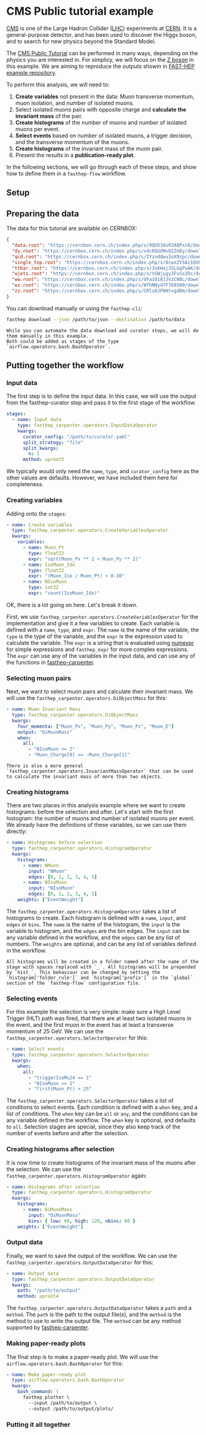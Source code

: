 # CMS Public tutorial example

[CMS](https://cms.cern/) is one of the Large Hadron Collider
([LHC](https://home.cern/science/accelerators/large-hadron-collider))
experiments at [CERN](https://home.cern/). It is a general-purpose detector, and
has been used to discover the Higgs boson, and to search for new physics beyond
the Standard Model.

The
[CMS Public Tutorial](https://ippog-static.web.cern.ch/ippog-static/resources/2012/cms-hep-tutorial.html)
can be performed in many ways, depending on the physics you are interested in.
For simplicy, we will focus on the
[Z boson](https://en.wikipedia.org/wiki/W_and_Z_bosons) in this example. We are
aiming to reproduce the outputs showin in
[FAST-HEP example repository](https://github.com/FAST-HEP/examples/tree/main/cms/public_tutorial/example_outputs).

To perform this analysis, we will need to:

1. **Create variables** not present in the data: Muon transverse momentum, muon
   isolation, and number of isolated muons.
2. Select isolated muons pairs with opposite charge and **calculate the
   invariant mass** of the pair.
3. **Create histograms** of the number of muons and number of isolated muons per
   event.
4. **Select events** based on number of isolated muons, a trigger decision, and
   the transverse momentum of the muons.
5. **Create histograms** of the invariant mass of the muon pair.
6. Present the results in a **publication-ready plot**.

In the following sections, we will go through each of these steps, and show how
to define them in a `fasthep-flow` workflow.

## Setup

## Preparing the data

The data for this tutorial are available on CERNBOX:

```json
{
  "data.root": "https://cernbox.cern.ch/index.php/s/9QU53dsR2AQPxz8/download",
  "dy.root": "https://cernbox.cern.ch/index.php/s/x4cRGGXNvQ2ZnDy/download",
  "qcd.root": "https://cernbox.cern.ch/index.php/s/IYznddwu1oX9zpc/download",
  "single_top.root": "https://cernbox.cern.ch/index.php/s/8cwxZYSAz1QV83w/download",
  "ttbar.root": "https://cernbox.cern.ch/index.php/s/3s6Haj3SLGqPuAK/download",
  "wjets.root": "https://cernbox.cern.ch/index.php/s/tGNjygyJFvSs2Dc/download",
  "ww.root": "https://cernbox.cern.ch/index.php/s/dFaiOi8JJVzCN8L/download",
  "wz.root": "https://cernbox.cern.ch/index.php/s/W7hNNy47F7D8X80/download",
  "zz.root": "https://cernbox.cern.ch/index.php/s/CRlo8JP0Htvg4Dm/download"
}
```

You can download manually or using the `fasthep-cli`:

```bash
fasthep download --json /path/to/json --destination /path/to/data
```

```{note}
While you can automate the data download and curator steps, we will do them manually in this example.
Both could be added as stages of the type `airflow.operators.bash.BashOperator`.

```

## Putting together the workflow

### Input data

The first step is to define the input data. In this case, we will use the output
from the fasthep-curator step and pass it to the first stage of the workflow.

```yaml
stages:
  - name: Input data
    type: fasthep_carpenter.operators.InputDataOperator
    kwargs:
      curator_config: "/path/to/curator.yaml"
      split_strategy: "file"
      split_kwargs:
        n: 1
      method: uproot5
```

We typically would only need the `name`, `type`, and `curator_config` here as
the other values are defaults. However, we have included them here for
completeness.

### Creating variables

Adding onto the `stages`:

```yaml
- name: Create variables
  type: fasthep_carpenter.operators.CreateVariablesOperator
  kwargs:
    variables:
      - name: Muon_Pt
        type: float32
        expr: "sqrt(Muon_Px ** 2 + Muon_Py ** 2)"
      - name: IsoMuon_Idx
        type: float32
        expr: "(Muon_Iso / Muon_Pt) < 0.10"
      - name: NIsoMuon
        type: int32
        expr: "count(IsoMuon_Idx)"
```

OK, there is a lot going on here. Let's break it down.

First, we use `fasthep_carpenter.operators.CreateVariablesOperator` for the
implementation and give it a few variables to create. Each variable is defined
with a `name`, `type`, and `expr`. The `name` is the name of the variable, the
`type` is the type of the variable, and the `expr` is the expression used to
calculate the variable. The `expr` is a string that is evaluated using
[numexpr](https://github.com/pydata/numexpr) for simple expressions and
`fasthep_expr` for more complex expressions. The `expr` can use any of the
variables in the input data, and can use any of the functions in
[fasthep-carpenter](https://fast-hep.github.io/fasthep-carpenter/).

### Selecting muon pairs

Next, we want to select muon pairs and calculate their invariant mass. We will
use the `fasthep_carpenter.operators.DiObjectMass` for this:

```yaml
- name: Muon Invariant Mass
  type: fasthep_carpenter.operators.DiObjectMass
  kwargs:
    four_momenta: ["Muon_Px", "Muon_Py", "Muon_Pz", "Muon_E"]
    output: "DiMuonMass"
    when:
      all:
        - "NIsoMuon >= 2"
        - "Muon_Charge[0] == -Muon_Charge[1]"
```

```{note}
There is also a more general `fasthep_carpenter.operators.InvariantMassOperator` that can be used to calculate the invariant mass of more than two objects.
```

### Creating histograms

There are two places in this analysis example where we want to create
histograms: before the selection and after. Let's start with the first
histogram: the number of muons and number of isolated muons per event. We
already have the definitions of these variables, so we can use them directly:

```yaml
- name: Histograms before selection
  type: fasthep_carpenter.operators.HistogramOperator
  kwargs:
    histograms:
      - name: NMuon
        input: "NMuon"
        edges: [0, 1, 2, 3, 4, 5]
      - name: NIsoMuon
        input: "NIsoMuon"
        edges: [0, 1, 2, 3, 4, 5]
    weights: ["EventWeight"]
```

The `fasthep_carpenter.operators.HistogramOperator` takes a list of histograms
to create. Each histogram is defined with a `name`, `input`, and `edges` or
`bins`. The `name` is the name of the histogram, the `input` is the variable to
histogram, and the `edges` are the bin edges. The `input` can be any variable
defined in the workflow, and the `edges` can be any list of numbers. The
`weights` are optional, and can be any list of variables defined in the
workflow.

```{note}
All histograms will be created in a folder named after the name of the stage with spaces replaced with `_`. All histograms will be prepended by `hist_`. This behaviour can be changed by setting the `histogram['folder_rule']` and `histogram['prefix']` in the `global` section of the `fasthep-flow` configuration file.
```

### Selecting events

For this example the selection is very simple: make sure a High Level Trigger
(HLT) path was fired, that there are at least two isolated muons in the event,
and the first muon in the event has at least a transverse momentum of 25 GeV. We
can use the `fasthep_carpenter.operators.SelectorOperator` for this:

```yaml
- name: Select events
  type: fasthep_carpenter.operators.SelectorOperator
  kwargs:
    when:
      all:
        - "triggerIsoMu24 == 1"
        - "NIsoMuon >= 2"
        - "first(Muon_Pt) > 25"
```

The `fasthep_carpenter.operators.SelectorOperator` takes a list of conditions to
select events. Each condition is defined with a `when` key, and a list of
conditions. The `when` key can be `all` or `any`, and the conditions can be any
variable defined in the workflow. The `when` key is optional, and defaults to
`all`. Selection stages are special, since they also keep track of the number of
events before and after the selection.

### Creating histograms after selection

It is now time to create histograms of the invariant mass of the muons after the
selection. We can use the `fasthep_carpenter.operators.HistogramOperator` again:

```yaml
- name: Histograms after selection
  type: fasthep_carpenter.operators.HistogramOperator
  kwargs:
    histograms:
      - name: DiMuonMass
        input: "DiMuonMass"
        bins: { low: 60, high: 120, nbins: 60 }
    weights: ["EventWeight"]
```

### Output data

Finally, we want to save the output of the workflow. We can use the
`fasthep_carpenter.operators.OutputDataOperator` for this:

```yaml
- name: Output data
  type: fasthep_carpenter.operators.OutputDataOperator
  kwargs:
    path: "/path/to/output"
    method: uproot4
```

The `fasthep_carpenter.operators.OutputDataOperator` takes a `path` and a
`method`. The `path` is the path to the output file(s), and the `method` is the
method to use to write the output file. The `method` can be any method supported
by [fasthep-carpenter](https://fast-hep.github.io/fasthep-carpenter/).

### Making paper-ready plots

The final step is to make a paper-ready plot. We will use the
`airflow.operators.bash.BashOperator` for this:

```yaml
- name: Make paper-ready plot
  type: airflow.operators.bash.BashOperator
  kwargs:
    bash_command: |
      fasthep plotter \
        --input /path/to/output \
        --output /path/to/output/plots/
```

### Putting it all together
